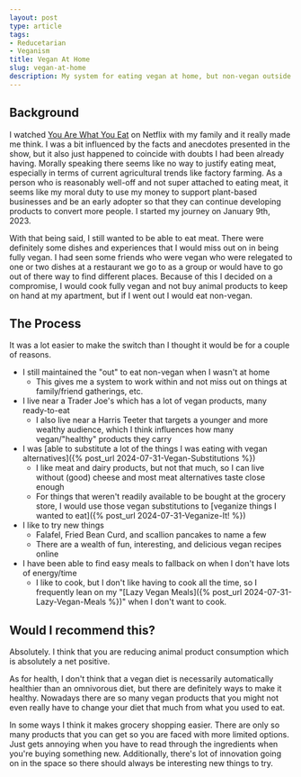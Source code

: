 ```yaml
---
layout: post
type: article
tags:
- Reducetarian
- Veganism
title: Vegan At Home
slug: vegan-at-home
description: My system for eating vegan at home, but non-vegan outside of the house.
---
```


## Background

I watched [You Are What You Eat](https://www.imdb.com/title/tt30386970/) on Netflix with my family and it really made me think. I was a bit influenced by the facts and anecdotes presented in the show, but it also just happened to coincide with doubts I had been already having. Morally speaking there seems like no way to justify eating meat, especially in terms of current agricultural trends like factory farming. As a person who is reasonably well-off and not super attached to eating meat, it seems like my moral duty to use my money to support plant-based businesses and be an early adopter so that they can continue developing products to convert more people. I started my journey on January 9th, 2023. 

With that being said, I still wanted to be able to eat meat. There were definitely some dishes and experiences that I would miss out on in being fully vegan. I had seen some friends who were vegan who were relegated to one or two dishes at a restaurant we go to as a group or would have to go out of there way to find different places. Because of this I decided on a compromise, I would cook fully vegan and not buy animal products to keep on hand at my apartment, but if I went out I would eat non-vegan.

## The Process

It was a lot easier to make the switch than I thought it would be for a couple of reasons.
* I still maintained the "out" to eat non-vegan when I wasn't at home
    * This gives me a system to work within and not miss out on things at family/friend gatherings, etc.
* I live near a Trader Joe's which has a lot of vegan products, many ready-to-eat
    * I also live near a Harris Teeter that targets a younger and more wealthy audience, which I think influences how many vegan/"healthy" products they carry
* I was [able to substitute a lot of the things I was eating with vegan alternatives]({% post_url 2024-07-31-Vegan-Substitutions %})
    * I like meat and dairy products, but not that much, so I can live without (good) cheese and most meat alternatives taste close enough
    * For things that weren't readily available to be bought at the grocery store, I would use those vegan substitutions to [veganize things I wanted to eat]({% post_url 2024-07-31-Veganize-It! %})
* I like to try new things
    * Falafel, Fried Bean Curd, and scallion pancakes to name a few
    * There are a wealth of fun, interesting, and delicious vegan recipes online
* I have been able to find easy meals to fallback on when I don't have lots of energy/time
    * I like to cook, but I don't like having to cook all the time, so I frequently lean on my "[Lazy Vegan Meals]({% post_url 2024-07-31-Lazy-Vegan-Meals %})" when I don't want to cook.

## Would I recommend this?

Absolutely. I think that you are reducing animal product consumption which is absolutely a net positive.

As for health, I don't think that a vegan diet is necessarily automatically healthier than an omnivorous diet, but there are definitely ways to make it healthy. Nowadays there are so many vegan products that you might not even really have to change your diet that much from what you used to eat.

In some ways I think it makes grocery shopping easier. There are only so many products that you can get so you are faced with more limited options. Just gets annoying when you have to read through the ingredients when you're buying something new. Additionally, there's lot of innovation going on in the space so there should always be interesting new things to try.